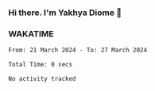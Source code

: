 ### Hi there. I'm Yakhya Diome 👋

### WAKATIME
<!--START_SECTION:waka-->

```txt
From: 21 March 2024 - To: 27 March 2024

Total Time: 0 secs

No activity tracked
```

<!--END_SECTION:waka-->
